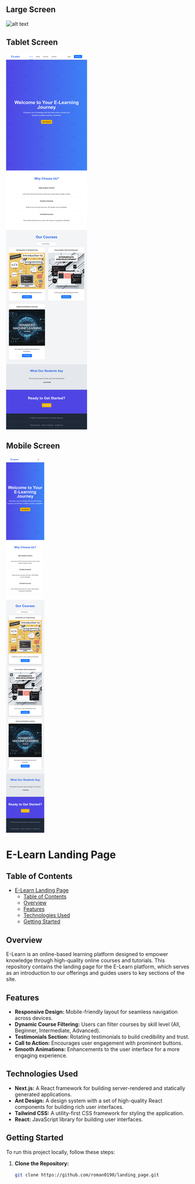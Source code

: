 ## Large Screen
![alt text](largescreen.png)
## Tablet Screen
![alt text](tabscreen.png)
## Mobile Screen
![alt text](mobilescreen.png)









# E-Learn Landing Page

## Table of Contents
- [E-Learn Landing Page](#e-learn-landing-page)
  - [Table of Contents](#table-of-contents)
  - [Overview](#overview)
  - [Features](#features)
  - [Technologies Used](#technologies-used)
  - [Getting Started](#getting-started)

## Overview
E-Learn is an online-based learning platform designed to empower knowledge through high-quality online courses and tutorials. This repository contains the landing page for the E-Learn platform, which serves as an introduction to our offerings and guides users to key sections of the site.

## Features
- **Responsive Design:** Mobile-friendly layout for seamless navigation across devices.
- **Dynamic Course Filtering:** Users can filter courses by skill level (All, Beginner, Intermediate, Advanced).
- **Testimonials Section:** Rotating testimonials to build credibility and trust.
- **Call to Action:** Encourages user engagement with prominent buttons.
- **Smooth Animations:** Enhancements to the user interface for a more engaging experience.

## Technologies Used
- **Next.js:** A React framework for building server-rendered and statically generated applications.
- **Ant Design:** A design system with a set of high-quality React components for building rich user interfaces.
- **Tailwind CSS:** A utility-first CSS framework for styling the application.
- **React:** JavaScript library for building user interfaces.

## Getting Started
To run this project locally, follow these steps:

1. **Clone the Repository:**
   ```bash
   git clone https://github.com/roman0190/landing_page.git
